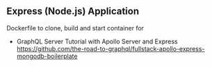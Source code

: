 ## Express (Node.js) Application

Dockerfile to clone, build and start container for 
* GraphQL Server Tutorial with Apollo Server and Express https://github.com/the-road-to-graphql/fullstack-apollo-express-mongodb-boilerplate
